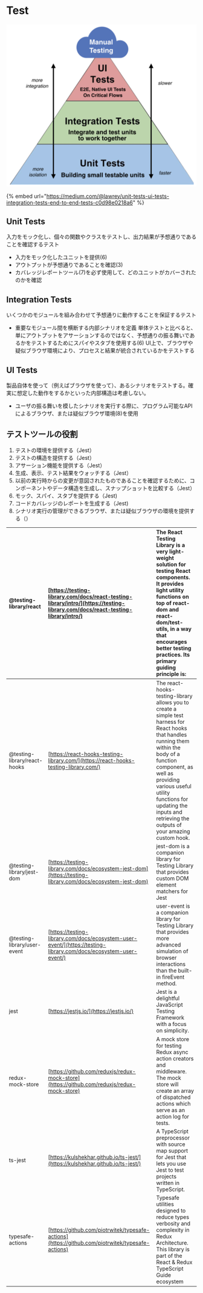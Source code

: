 # Test

![](../.gitbook/assets/screen-shot-0003-03-31-at-13.48.24.png)

{% embed url="https://medium.com/@lawrey/unit-tests-ui-tests-integration-tests-end-to-end-tests-c0d98e0218a6" %}

## Unit Tests

入力をモック化し、個々の関数やクラスをテストし、出力結果が予想通りであることを確認するテスト

* 入力をモック化したユニットを提供\(6\) 
* アウトプットが予想通りであることを確認\(3\) 
* カバレッジレポートツール\(7\)を必ず使用して、どのユニットがカバーされたのかを確認

## Integration Tests

 いくつかのモジュールを組み合わせて予想通りに動作することを保証するテスト

* 重要なモジュール間を横断する内部シナリオを定義 単体テストと比べると、単にアウトプットをアサーションするのではなく、予想通りの振る舞いであるかをテストするためにスパイやスタブを使用する\(6\) UI上で、ブラウザや疑似ブラウザ環境により、プロセスと結果が統合されているかをテストする

## **UI Tests**

製品自体を使って（例えばブラウザを使って）、あるシナリオをテストする。確実に想定した動作をするかといった内部構造は考慮しない。

* ユーザの振る舞いを模したシナリオを実行する際に、プログラム可能なAPIによるブラウザ、または疑似ブラウザ環境\(8\)を使用

## テストツールの役割

1. テストの環境を提供する（Jest） 
2. テストの構造を提供する（Jest） 
3. アサーション機能を提供する（Jest） 
4. 生成、表示、テスト結果をウォッチする（Jest） 
5. 以前の実行時からの変更が意図されたものであることを確認するために、コンポーネントやデータ構造を生成し、スナップショットを比較する（Jest） 
6. モック、スパイ、スタブを提供する（Jest\) 
7. コードカバレッジのレポートを生成する（Jest\) 
8. シナリオ実行の管理ができるブラウザ、または疑似ブラウザの環境を提供する（）



| @testing-library/react | [https://testing-library.com/docs/react-testing-library/intro/](https://testing-library.com/docs/react-testing-library/intro/) | The React Testing Library is a very light-weight solution for testing React components. It provides light utility functions on top of react-dom and react-dom/test-utils, in a way that encourages better testing practices. Its primary guiding principle is: |
| :--- | :--- | :--- |
| @testing-library/react-hooks | [https://react-hooks-testing-library.com/](https://react-hooks-testing-library.com/) | The react-hooks-testing-library allows you to create a simple test harness for React hooks that handles running them within the body of a function component, as well as providing various useful utility functions for updating the inputs and retrieving the outputs of your amazing custom hook. |
| @testing-library/jest-dom | [https://testing-library.com/docs/ecosystem-jest-dom](https://testing-library.com/docs/ecosystem-jest-dom) | jest-dom is a companion library for Testing Library that provides custom DOM element matchers for Jest |
| @testing-library/user-event | [https://testing-library.com/docs/ecosystem-user-event/](https://testing-library.com/docs/ecosystem-user-event/) | user-event is a companion library for Testing Library that provides more advanced simulation of browser interactions than the built-in fireEvent method. |
| jest | [https://jestjs.io/](https://jestjs.io/) | Jest is a delightful JavaScript Testing Framework with a focus on simplicity. |
| redux-mock-store | [https://github.com/reduxjs/redux-mock-store](https://github.com/reduxjs/redux-mock-store) | A mock store for testing Redux async action creators and middleware. The mock store will create an array of dispatched actions which serve as an action log for tests. |
| ts-jest | [https://kulshekhar.github.io/ts-jest/](https://kulshekhar.github.io/ts-jest/) | A TypeScript preprocessor with source map support for Jest that lets you use Jest to test projects written in TypeScript. |
| typesafe-actions | [https://github.com/piotrwitek/typesafe-actions](https://github.com/piotrwitek/typesafe-actions) | Typesafe utilities designed to reduce types verbosity and complexity in Redux Architecture. This library is part of the React & Redux TypeScript Guide ecosystem |

